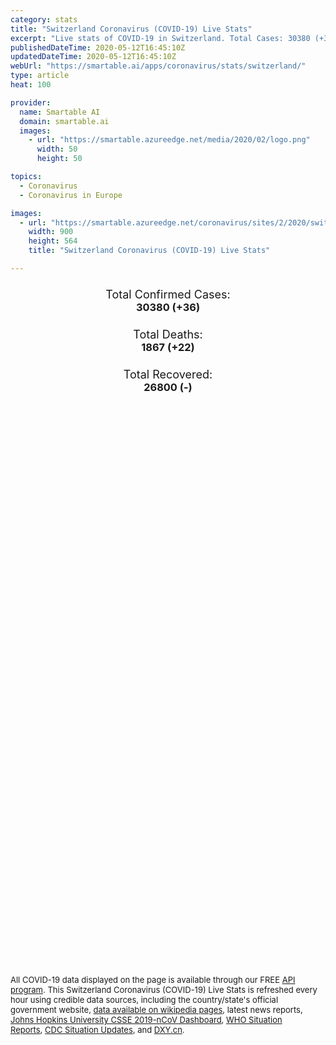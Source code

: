 ```yaml
---
category: stats
title: "Switzerland Coronavirus (COVID-19) Live Stats"
excerpt: "Live stats of COVID-19 in Switzerland. Total Cases: 30380 (+36), Deaths: 1867 (+22), Recoveries: 26800(-)."
publishedDateTime: 2020-05-12T16:45:10Z
updatedDateTime: 2020-05-12T16:45:10Z
webUrl: "https://smartable.ai/apps/coronavirus/stats/switzerland/"
type: article
heat: 100

provider:
  name: Smartable AI
  domain: smartable.ai
  images:
    - url: "https://smartable.azureedge.net/media/2020/02/logo.png"
      width: 50
      height: 50

topics:
  - Coronavirus
  - Coronavirus in Europe

images:
  - url: "https://smartable.azureedge.net/coronavirus/sites/2/2020/switzerland.jpg"
    width: 900
    height: 564
    title: "Switzerland Coronavirus (COVID-19) Live Stats"

---
```

<div class="total-stats" style="text-align: center;">
    <h3>
	    <div style="font-size: 18px; font-weight: 400;">Total Confirmed Cases:</div>
	    30380 (<span class='red'>+36</span>)
    </h3>
    <h3>
	    <div style="font-size: 18px; font-weight: 400;">Total Deaths:</div>
	    1867 (<span class='red'>+22</span>)
    </h3>
    <h3>
	    <div style="font-size: 18px; font-weight: 400;">Total Recovered:</div>
	    26800 (-)
    </h3>
</div>

<script type="text/javascript" src="https://www.gstatic.com/charts/loader.js"></script>

<div id="time_series_chart" style="width: 100%; height: 400px;"></div>
<script type="text/javascript">
  google.charts.load('current', {'packages':['corechart']});
  google.charts.setOnLoadCallback(drawChart);
  function drawChart() {
    var data = google.visualization.arrayToDataTable([
      ['Date', 'Total Cases', 'Total Deaths', 'Total Recovered'],
      ['1/22/2020', 0, 0, 0],['1/23/2020', 0, 0, 0],['1/24/2020', 0, 0, 0],['1/25/2020', 0, 0, 0],['1/26/2020', 0, 0, 0],['1/27/2020', 0, 0, 0],['1/28/2020', 0, 0, 0],['1/29/2020', 0, 0, 0],['1/30/2020', 0, 0, 0],['1/31/2020', 0, 0, 0],['2/1/2020', 0, 0, 0],['2/2/2020', 0, 0, 0],['2/3/2020', 0, 0, 0],['2/4/2020', 0, 0, 0],['2/5/2020', 0, 0, 0],['2/6/2020', 0, 0, 0],['2/7/2020', 0, 0, 0],['2/8/2020', 0, 0, 0],['2/9/2020', 0, 0, 0],['2/10/2020', 0, 0, 0],['2/11/2020', 0, 0, 0],['2/12/2020', 0, 0, 0],['2/13/2020', 0, 0, 0],['2/14/2020', 0, 0, 0],['2/15/2020', 0, 0, 0],['2/16/2020', 0, 0, 0],['2/17/2020', 0, 0, 0],['2/18/2020', 0, 0, 0],['2/19/2020', 0, 0, 0],['2/20/2020', 0, 0, 0],['2/21/2020', 0, 0, 0],['2/22/2020', 0, 0, 0],['2/23/2020', 0, 0, 0],['2/24/2020', 0, 0, 0],['2/25/2020', 1, 0, 0],['2/26/2020', 1, 0, 0],['2/27/2020', 8, 0, 0],['2/28/2020', 8, 0, 0],['2/29/2020', 18, 0, 0],['3/1/2020', 27, 0, 0],['3/2/2020', 42, 0, 0],['3/3/2020', 56, 0, 2],['3/4/2020', 90, 0, 3],['3/5/2020', 114, 1, 3],['3/6/2020', 214, 1, 3],['3/7/2020', 268, 1, 3],['3/8/2020', 337, 2, 3],['3/9/2020', 374, 2, 3],['3/10/2020', 491, 3, 3],['3/11/2020', 652, 4, 4],['3/12/2020', 868, 7, 4],['3/13/2020', 1139, 11, 4],['3/14/2020', 1375, 13, 4],['3/15/2020', 2217, 14, 4],['3/16/2020', 2353, 19, 4],['3/17/2020', 2742, 27, 15],['3/18/2020', 3115, 33, 15],['3/19/2020', 4222, 43, 15],['3/20/2020', 5615, 56, 15],['3/21/2020', 6863, 80, 131],['3/22/2020', 7474, 98, 131],['3/23/2020', 8795, 120, 131],['3/24/2020', 9877, 122, 131],['3/25/2020', 10897, 153, 131],['3/26/2020', 11811, 192, 131],['3/27/2020', 12928, 231, 1530],['3/28/2020', 14076, 264, 1595],['3/29/2020', 14829, 300, 1595],['3/30/2020', 15922, 359, 1823],['3/31/2020', 16605, 433, 1823],['4/1/2020', 17768, 488, 2967],['4/2/2020', 18827, 536, 4013],['4/3/2020', 19606, 591, 4846],['4/4/2020', 20505, 666, 6415],['4/5/2020', 21100, 715, 6415],['4/6/2020', 21657, 765, 8056],['4/7/2020', 22253, 821, 8704],['4/8/2020', 23280, 895, 9800],['4/9/2020', 24051, 948, 10600],['4/10/2020', 24551, 1002, 11100],['4/11/2020', 25107, 1036, 12100],['4/12/2020', 25415, 1106, 12700],['4/13/2020', 25688, 1138, 13700],['4/14/2020', 25936, 1174, 14700],['4/15/2020', 26336, 1239, 15400],['4/16/2020', 26732, 1281, 15900],['4/17/2020', 27078, 1327, 16400],['4/18/2020', 27404, 1368, 17100],['4/19/2020', 27740, 1393, 17800],['4/20/2020', 27944, 1429, 18600],['4/21/2020', 28063, 1478, 19400],['4/22/2020', 28268, 1509, 19900],['4/23/2020', 28496, 1549, 20600],['4/24/2020', 28677, 1589, 21000],['4/25/2020', 28894, 1599, 21300],['4/26/2020', 29061, 1610, 21800],['4/27/2020', 29164, 1665, 22200],['4/28/2020', 29264, 1699, 22600],['4/29/2020', 29407, 1716, 22600],['4/30/2020', 29586, 1737, 23400],['5/1/2020', 29701, 1749, 23800],['5/2/2020', 29817, 1762, 24200],['5/3/2020', 29905, 1762, 24500],['5/4/2020', 29981, 1784, 25200],['5/5/2020', 30009, 1795, 25400],['5/6/2020', 30060, 1805, 25700],['5/7/2020', 30126, 1810, 25900],['5/8/2020', 30207, 1823, 26100],['5/9/2020', 30251, 1830, 26400],['5/10/2020', 30305, 1833, 26600],['5/11/2020', 30344, 1845, 26800],['5/12/2020', 30380, 1867, 26800],
    ]);
    var options = {
      curveType: 'none',
      chartArea: {'width': '80%', 'height': '80%'},
      legend: { position: 'top' },
      lineWidth: 5,
      colors: ['#f60109', '#444444', '#81B71F']
    };
    var chart = new google.visualization.LineChart(document.getElementById('time_series_chart'));
    chart.draw(data, options);
  }
</script>

<div id="geo_chart" style="width: 100%; height: 500px;"></div>
<script type="text/javascript">
  google.charts.load('current', {
    'packages':['geochart'],
    'mapsApiKey': 'AIzaSyDk1HhVhLaveyKrUhhHZ5YwzIpEcbdal6U'
  });
  google.charts.setOnLoadCallback(drawRegionsMap);
  function drawRegionsMap() {
    var data = google.visualization.arrayToDataTable([
      ['Location', 'Total Cases', 'Total Deaths'],
      ["Switzerland", 30380, 1867]
    ]);
    var options = {
      backgroundColor: {fill:'transparent',stroke:'#FFF' ,strokeWidth:0 }, 
      region: 'CH',
      resolution: 'countries', 
      legend: 'none',
      colorAxis: {
          colors: ['#FFE2E2', '#f60109']
      }
    };
    var chart = new google.visualization.GeoChart(document.getElementById('geo_chart'));
    chart.draw(data, options);
  };
</script>



<span style="font-size: 13px">All COVID-19 data displayed on the page is available through our FREE <a href="https://developer.smartable.ai">API program</a>. This Switzerland Coronavirus (COVID-19) Live Stats is refreshed every hour using credible data sources, including the country/state's official government website, <a href="https://en.wikipedia.org/wiki/2019%E2%80%9320_coronavirus_pandemic" target="_blank">data available on wikipedia pages</a>, latest news reports, <a href="https://systems.jhu.edu/research/public-health/ncov/" target="_blank">Johns Hopkins University CSSE 2019-nCoV Dashboard</a>, <a href="https://www.who.int/emergencies/diseases/novel-coronavirus-2019/situation-reports" target="_blank">WHO Situation Reports</a>, <a href="https://www.cdc.gov/coronavirus/2019-ncov/index.html" target="_blank">CDC Situation Updates</a>, and <a href="https://ncov.dxy.cn/ncovh5/view/pneumonia" target="_blank">DXY.cn</a>.</span>

